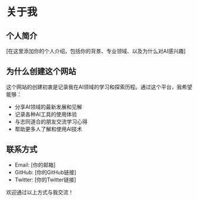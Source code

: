# 关于我

## 个人简介
[在这里添加你的个人介绍，包括你的背景、专业领域、以及为什么对AI感兴趣]

## 为什么创建这个网站
这个网站的创建初衷是记录我在AI领域的学习和探索历程。通过这个平台，我希望能够：

- 分享AI领域的最新发展和见解
- 记录各种AI工具的使用体验
- 与志同道合的朋友交流学习心得
- 帮助更多人了解和使用AI技术

## 联系方式
- Email: [你的邮箱]
- GitHub: [你的GitHub链接]
- Twitter: [你的Twitter链接]

欢迎通过以上方式与我交流！
